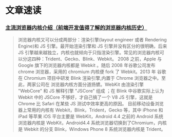 # 文章速读

### [主流浏览器内核介绍（前端开发值得了解的浏览器内核历史）](https://www.cnblogs.com/Leo_wl/p/5119719.html)
> 浏览器内核又可以分成两部分：渲染引擎(layout engineer 或者 Rendering Engine)和 JS 引擎。最开始渲染引擎和 JS 引擎并没有区分的很明确，后来 JS 引擎越来越独立，内核也就倾向于只指渲染引擎。常见的浏览器内核可以分这四种：Trident、Gecko、Blink、Webkit。
> 2008 之前，Apple 与 Google 旗下的浏览器内核都是 Webkit 。随后 2008 年谷歌公司发布 chrome 浏览器，采用的 chromium 内核便 fork 了 Webkit。2013 年 谷歌在 Chromium 项目中研发 Blink 渲染引擎,内置于 Chrome 浏览器之中。至此，两家公司在 浏览器内核方面分道扬镳。WebKit 由渲染引擎 "WebCore" 和 JS 解释引擎 "JSCore" 组成 ；在 Blink 中谷歌实际上认为 Webkit 中的 JSCore 不够好，才自己搞了一个 V8 JS 引擎，这就是 Chrome 比 Safari 在某些 JS 测试中效率更高的原因。
> 目前移动设备浏览器上常用的内核有 Webkit，Blink，Trident，Gecko 等，其中 iPhone 和 iPad 等苹果 iOS 平台主要是 WebKit，Android 4.4 之前的 Android 系统浏览器内核是 WebKit，Android4.4 系统浏览器切换到了Chromium，内核是 Webkit 的分支 Blink，Windows Phone 8 系统浏览器内核是 Trident。
